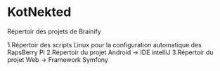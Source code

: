 KotNekted
=========

Répertoir des projets de Brainify

1.Répertoir des scripts Linux pour la configuration automatique des RapsBerry Pi
2.Répertoir du projet Android -> IDE intelliJ
3.Répertoir du projet Web -> Framework Symfony

